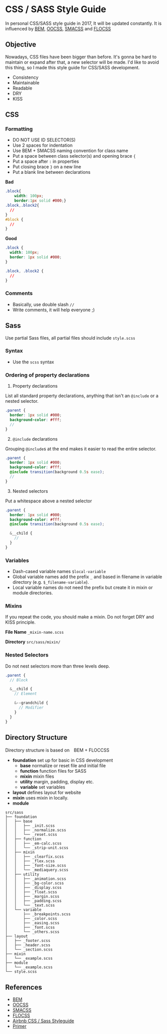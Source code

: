 # CSS / SASS Style Guide

In personal CSS/SASS style guide in 2017, It will be updated constantly.
It is influenced by [BEM](https://en.bem.info/), [OOCSS](http://oocss.org/), [SMACSS](https://smacss.com/) and [FLOCSS](https://github.com/hiloki/flocss)

## Objective

Nowadays, CSS files have been bigger than before.
It's gonna be hard to maintain or expand after that, a new selector will be made. I'd like to avoid this thing, so I made this style guide for CSS/SASS development.

- Consistency
- Maintainable
- Readable
- DRY
- KISS

## CSS

### Formatting

- DO NOT USE ID SELECTOR(S)
- Use 2 spaces for indentation
- Use BEM + SMACSS naming convention for class name
- Put a space between class selector(s) and opening brace `{`
- Put a space after `:` in properties
- Put closing brace `}` on a new line
- Put a blank line between declarations

**Bad**

```css
.block{
    width: 100px;
    border:1px solid #000;}
.block,.block2{
  //
}
#block {
  //
}
```

**Good**

```css
.block {
  width: 100px;
  border: 1px solid #000;
}

.block, .block2 {
  //
}
```

### Comments

- Basically, use double slash `//`
- Write comments, it will help everyone ;)

## Sass

Use partial Sass files, all partial files should include `style.scss`

### Syntax

- Use the `scss` syntax

### Ordering of property declarations

1. Property declarations

List all standard property declarations, anything that isn't an `@include` or a nested selector.

```scss
.parent {
  border: 1px solid #000;
  background-color: #fff;
  //
}
```

2. `@include` declarations

Grouping `@include`s at the end makes it easier to read the entire selector.

```scss
.parent {
  border: 1px solid #000;
  background-color: #fff;
  @include transition(background 0.5s ease);
  //
}
```

3. Nested selectors

Put a whitespace above a nested selector

```scss
.parent {
  border: 1px solid #000;
  background-color: #fff;
  @include transition(background 0.5s ease);

  &__child {
    //
  }
}
```

### Variables

- Dash-cased variable names `$local-variable`
- Global variable names add the prefix `_` and based in filename in variable directory (e.g. `$_filename-variable`).
- Local variable names do not need the prefix but create it in mixin or module directories.

### Mixins

If you repeat the code, you should make a mixin.
Do not forget DRY and KISS principle.

**File Name**
`_mixin-name.scss`

**Directory**
`src/sass/mixin/`

### Nested Selectors

Do not nest selectors more than three levels deep.

```scss
.parent {
  // Block

  &__child {
    // Element

    &--grandchild {
      // Modifier
    }
  }
}
```
 
## Directory Structure

Directory structure is based on　BEM + FLOCCSS

- **foundation** set up for basic in CSS development
  - **base** normalize or reset file and initial file
  - **function** function files for SASS
  - **mixin** mixin files
  - **utility** margin, padding, display etc.
  - **variable** set variables 
- **layout** defines layout for website
- **mixin** uses mixin in locally.
- **module** 

```
src/sass
├── foundation
│   ├── base
│   │   ├── _init.scss
│   │   ├── _normalize.scss
│   │   └── _reset.scss
│   ├── function
│   │   ├── _em-calc.scss
│   │   └── _strip-unit.scss
│   ├── mixin
│   │   ├── _clearfix.scss
│   │   ├── _flex.scss
│   │   ├── _font-size.scss
│   │   └── _mediaquery.scss
│   ├── utility
│   │   ├── _animation.scss
│   │   ├── _bg-color.scss
│   │   ├── _display.scss
│   │   ├── _float.scss
│   │   ├── _margin.scss
│   │   ├── _padding.scss
│   │   └── _text.scss
│   └── variable
│       ├── _breakpoints.scss
│       ├── _color.scss
│       ├── _easing.scss
│       ├── _font.scss
│       └── _others.scss
├── layout
│   ├── _footer.scss
│   ├── _header.scss 
│   └── _section.scss
├── mixin
│   └── _example.scss
├── module
│   └── _example.scss
└── style.scss
```    

## References

- [BEM](https://en.bem.info/)
- [OOCSS](http://oocss.org/)
- [SMACSS](https://smacss.com/)
- [FLOCSS](https://github.com/hiloki/flocss)
- [Airbnb CSS / Sass Styleguide](https://github.com/airbnb/css#ordering-of-property-declarations)
- [Primer](http://primercss.io/)
